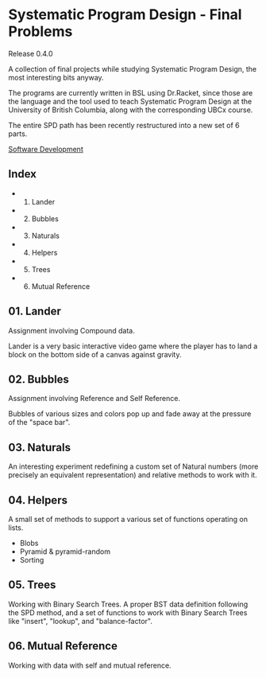 # Systematic Program Design - Final Problems
Release 0.4.0

A collection of final projects while studying Systematic Program Design, the most interesting bits anyway.

The programs are currently written in BSL using Dr.Racket, since those are the language and the tool used to teach Systematic Program Design at the University of British Columbia, along with the corresponding UBCx course.

The entire SPD path has been recently restructured into a new set of 6 parts.

[Software Development](https://www.edx.org/micromasters/software-development)

## Index
- 01. Lander
- 02. Bubbles
- 03. Naturals
- 04. Helpers
- 05. Trees
- 06. Mutual Reference

## 01. Lander
Assignment involving Compound data.

Lander is a very basic interactive video game where the player has to land a block on the bottom side of a canvas against gravity.

## 02. Bubbles
Assignment involving Reference and Self Reference.

Bubbles of various sizes and colors pop up and fade away at the pressure of the "space bar".

## 03. Naturals
An interesting experiment redefining a custom set of Natural numbers (more precisely an equivalent representation) and relative methods to work with it.

## 04. Helpers
A small set of methods to support a various set of functions operating on lists.
- Blobs
- Pyramid & pyramid-random
- Sorting

## 05. Trees
Working with Binary Search Trees. A proper BST data definition following the SPD method, and a set of functions to work with Binary Search Trees like "insert", "lookup", and "balance-factor".

## 06. Mutual Reference
Working with data with self and mutual reference.
